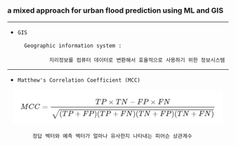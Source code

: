 ### a mixed approach for urban flood prediction using ML and GIS

---

- `GIS`


        Geographic information system :

                지리정보를 컴퓨터 데이터로 변환해서 효율적으로 사용하기 위한 정보시스템 


---

- `Matthew's Correlation Coefficient (MCC)`


<div align="center">
        
![img.png](img.png)

</div>


            정답 벡터와 예측 벡터가 얼마나 유사한지 나타내는 피어슨 상관계수 
